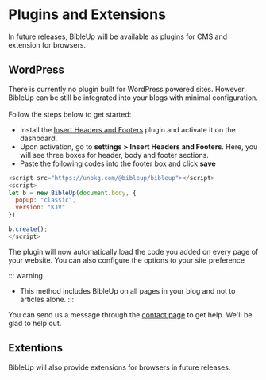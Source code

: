 # Plugins and Extensions
In future releases, BibleUp will be available as plugins for CMS and extension for browsers.

## WordPress
There is currently no plugin built for WordPress powered sites. However BibleUp can be still be integrated into your blogs with minimal configuration.<br><br>
Follow the steps below to get started:
- Install the [Insert Headers and Footers](https://wordpress.org/plugins/insert-headers-and-footers/) plugin and activate it on the dashboard.
- Upon activation, go to **settings > Insert Headers and Footers**. Here, you will see three boxes for header, body and footer sections.
- Paste the following codes into the footer box and click **save**

```js
<script src="https://unpkg.com/@bibleup/bibleup"></script>
<script>
let b = new BibleUp(document.body, {
  popup: "classic", 
  version: "KJV"
})

b.create();
</script>
```

The plugin will now automatically load the code you added on every page of your website. You can also configure the options to your site preference

::: warning
- This method includes BibleUp on all pages in your blog and not to articles alone.
:::

You can send us a message through the [contact page](https://bibleup.netlify.app/#contact) to get help. We'll be glad to help out.

## Extentions
BibleUp will also provide extensions for browsers in future releases. 
